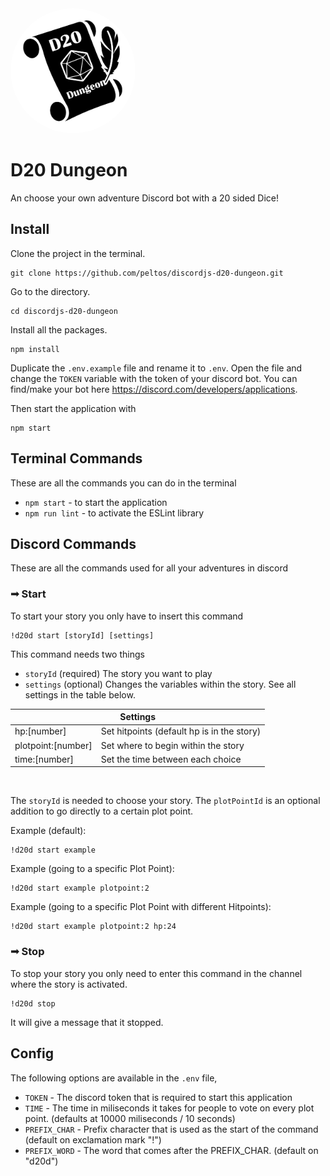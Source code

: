 <img alt="D20 Dungeon" src="./src/images/icon.jpg" data-canonical-src="https://gyazo.com/eb5c5741b6a9a16c692170a41a49c858.png" width="200" height="200" style="border-radius: 50%;" />

# D20 Dungeon
An choose your own adventure Discord bot with a 20 sided Dice!

## Install

Clone the project in the terminal.

```
git clone https://github.com/peltos/discordjs-d20-dungeon.git
```

Go to the directory.

```
cd discordjs-d20-dungeon
```

Install all the packages.

```
npm install
```

Duplicate the `.env.example` file and rename it to `.env`. Open the file and change the `TOKEN` variable with the token of your discord bot. You can find/make your bot here https://discord.com/developers/applications.

Then start the application with

```
npm start
```

## Terminal Commands
These are all the commands you can do in the terminal
- `npm start` - to start the application
- `npm run lint` - to activate the ESLint library


## Discord Commands
These are all the commands used for all your adventures in discord

### &#10143; Start

To start your story you only have to insert this command

```
!d20d start [storyId] [settings]
```
This command needs two things

- `storyId` (required) The story you want to play
- `settings` (optional) Changes the variables within the story. See all settings in the table below.

<table>
    <thead>
        <tr>
            <th colspan=2>Settings</th>
        </tr>
    </thead>
    <tbody>
        <tr>
            <td>hp:[number]</td>
            <td>Set hitpoints (default hp is in the story)</td>
        </tr>
        <tr>
            <td>plotpoint:[number]</td>
            <td>Set where to begin within the story</td>
        </tr>
        <tr>
            <td>time:[number]</td>
            <td>Set the time between each choice</td>
        </tr>
    </tbody>
</table>
<br>

The `storyId` is needed to choose your story. The `plotPointId` is an optional addition to go directly to a certain plot point.

Example (default):  
```
!d20d start example
```

Example (going to a specific Plot Point):  
```
!d20d start example plotpoint:2
```

Example (going to a specific Plot Point with different Hitpoints):  
```
!d20d start example plotpoint:2 hp:24
```

### &#10143; Stop

To stop your story you only need to enter this command in the channel where the story is activated.

```
!d20d stop
```
It will give a message that it stopped.

## Config

The following options are available in the `.env` file,
- `TOKEN` - The discord token that is required to start this application
- `TIME` - The time in miliseconds it takes for people to vote on every plot point. (defaults at 10000 miliseconds / 10 seconds)
- `PREFIX_CHAR` - Prefix character that is used as the start of the command (default on exclamation mark "!")
- `PREFIX_WORD` - The word that comes after the PREFIX_CHAR. (default on "d20d")